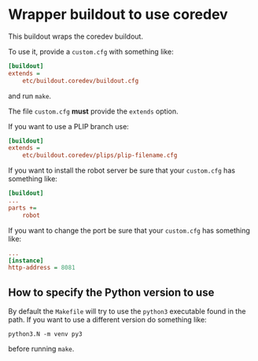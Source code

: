 # Wrapper buildout to use coredev

This buildout wraps the coredev buildout.

To use it, provide a `custom.cfg` with something like:

```ini
[buildout]
extends =
    etc/buildout.coredev/buildout.cfg
```
and run `make`.

The file `custom.cfg` **must** provide the `extends` option.

If you want to use a PLIP branch use:

```ini
[buildout]
extends =
    etc/buildout.coredev/plips/plip-filename.cfg
```

If you want to install the robot server be sure that your `custom.cfg` has something like:

```ini
[buildout]
...
parts +=
    robot
```

If you want to change the port be sure that your `custom.cfg` has something like:

```ini
...
[instance]
http-address = 8081
```


## How to specify the Python version to use

By default the `Makefile` will try to use the `python3` executable found in the path.
If you want to use a different version do something like:

```
python3.N -m venv py3
```

before running `make`.
